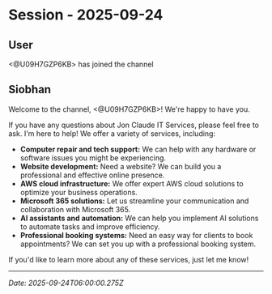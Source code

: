 # Session - 2025-09-24

## User
<@U09H7GZP6KB> has joined the channel

## Siobhan
Welcome to the channel, <@U09H7GZP6KB>! We're happy to have you.

If you have any questions about Jon Claude IT Services, please feel free to ask. I'm here to help! We offer a variety of services, including:

*   **Computer repair and tech support:** We can help with any hardware or software issues you might be experiencing.
*   **Website development:** Need a website? We can build you a professional and effective online presence.
*   **AWS cloud infrastructure:** We offer expert AWS cloud solutions to optimize your business operations.
*   **Microsoft 365 solutions:** Let us streamline your communication and collaboration with Microsoft 365.
*   **AI assistants and automation:** We can help you implement AI solutions to automate tasks and improve efficiency.
*   **Professional booking systems:** Need an easy way for clients to book appointments? We can set you up with a professional booking system.

If you'd like to learn more about any of these services, just let me know!


---
*Date: 2025-09-24T06:00:00.275Z*